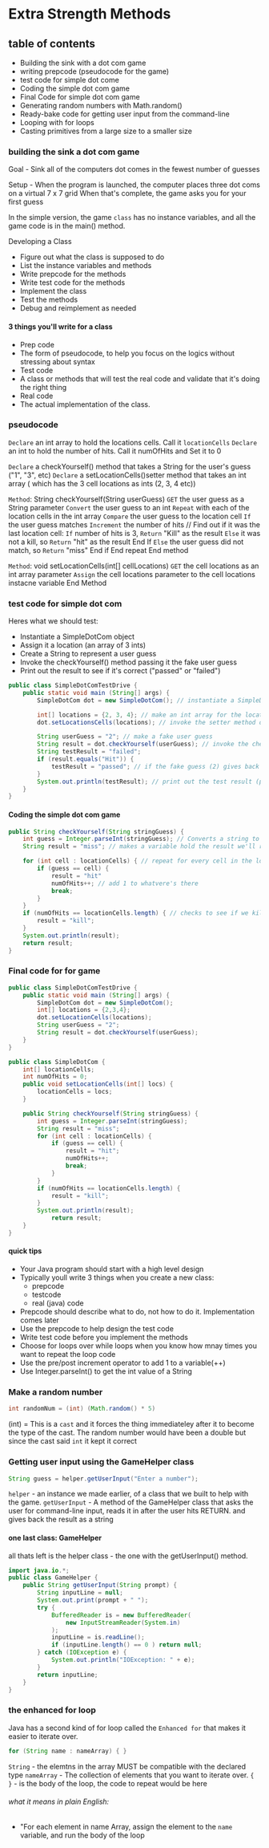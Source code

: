 # Extra Strength Methods

## table of contents
- Building the sink with a dot com game
- writing prepcode (pseudocode for the game)
- test code for simple dot come
- Coding the simple dot com game 
- Final Code for simple dot com game
- Generating random numbers with Math.random()
- Ready-bake code for getting user input from the command-line
- Looping with for loops
- Casting primitives from a large size to a smaller size

### building the sink a dot com game

Goal - Sink all of the computers dot comes in the fewest number of guesses

Setup - When the program is launched, the computer places three dot coms on a virtual 7 x 7 grid
When that's complete, the game asks you for your first guess

In the simple version, the game `class` has no instance variables, and all the game code is in the main() method.

Developing a Class 
- Figure out what the class is supposed to do 
- List the instance variables and methods
- Write prepcode for the methods
- Write test code for the methods
- Implement the class
- Test the methods
- Debug and reimplement as needed

#### 3 things you'll write for a class
- Prep code
 - The form of pseudocode, to help you focus on the logics without stressing about syntax
- Test code
 - A class or methods that will test the real code and validate that it's doing the right thing
- Real code
 - The actual implementation of the class. 


### pseudocode
`Declare` an int array to hold the locations cells. Call it `locationCells`
`Declare` an int to hold the number of hits. Call it numOfHits and Set it to 0

`Declare` a checkYourself() method that takes a String for the user's guess ("1", "3", etc)
`Declare` a setLocationCells()setter method that takes an int array ( which has the 3 cell locations as ints (2, 3, 4 etc))

`Method`: String checkYourself(String userGuess)
    `GET` the user guess as a String parameter
    `Convert` the user guess to an int
    `Repeat` with each of the location cells in the int array
        `Compare` the user guess to the location cell
        `If` the user guess matches
            `Increment` the number of hits
                // Find out if it was the last location cell:
            `If` number of hits is 3, `Return` "Kill" as the result
            `Else` it was not a kill, so `Return` "hit" as the result
            End If
        `Else` the user guess did not match, so `Return` "miss"
        End if
    End repeat
End method

`Method`: void setLocationCells(int[] cellLocations)
    `GET` the cell locations as an int array parameter
    `Assign` the cell locations parameter to the cell locations instacne variable 
End Method


### test code for simple dot com
Heres what we should test:
 - Instantiate a SimpleDotCom object
 - Assign it a location (an array of 3 ints)
 - Create a String to represent a user guess
 - Invoke the checkYourself() method passing it the fake user guess
 - Print out the result to see if it's correct ("passed" or "failed")


``` java
public class SimpleDotComTestDrive {
    public static void main (String[] args) {
        SimpleDotCom dot = new SimpleDotCom(); // instantiate a SimpleDotCom object

        int[] locations = {2, 3, 4}; // make an int array for the location of the dot com (3 consecutive ints out of a possible 7)
        dot.setLocationsCells(locations); // invoke the setter method on the dot com

        String userGuess = "2"; // make a fake user guess
        String result = dot.checkYourself(userGuess); // invoke the checkYourself() method on the dot com object, and pass it the fake guess
        String testResult = "failed";
        if (result.equals("Hit")) {
            testResult = "passed"; // if the fake guess (2) gives back a "hit", it's working
        }
        System.out.println(testResult); // print out the test result (passed or fail)
    }
}
```
#### Coding the simple dot com game

``` java
public String checkYourself(String stringGuess) {
    int guess = Integer.parseInt(stringGuess); // Converts a string to int
    String result = "miss"; // makes a variable hold the result we'll return, we are gonna assume its a miss

    for (int cell : locationCells) { // repeat for every cell in the locationCell array
        if (guess == cell) {
            result = "hit"
            numOfHits++; // add 1 to whatvere's there
            break;
        }
    }
    if (numOfHits == locationCells.length) { // checks to see if we killed all cells (no cells were harmed during the making of these notes)
        result = "kill";
    }
    System.out.println(result);
    return result;
}
```


### Final code for for game

``` java
public class SimpleDotComTestDrive {
    public static void main (String[] args) {
        SimpleDotCom dot = new SimpleDotCom();
        int[] locations = {2,3,4};
        dot.setLocationCells(locations);
        String userGuess = "2";
        String result = dot.checkYourself(userGuess);
    }
}

public class SimpleDotCom {
    int[] locationCells;
    int numOfHits = 0;
    public void setLocationCells(int[] locs) {
        locationCells = locs;
    }

    public String checkYourself(String stringGuess) {
        int guess = Integer.parseInt(stringGuess);
        String result = "miss";
        for (int cell : locationCells) {
            if (guess == cell) {
                result = "hit";
                numOfHits++;
                break;
            }
        }
        if (numOfHits == locationCells.length) {
            result = "kill";
        }
        System.out.println(result);
            return result;
    }
}
```

#### quick tips
- Your Java program should start with a high level design
- Typically youll write 3 things when you create a new class:
    - prepcode
    - testcode
    - real (java) code
- Prepcode should describe what to do, not how to do it. Implementation comes later
- Use the prepcode to help design the test code
- Write test code before you implement the methods 
- Choose for loops over while loops when you know how mnay times you want to repeat the loop code
- Use the pre/post increment operator to add 1 to a variable(++)
- Use Integer.parseInt() to get the int value of a String


### Make a random number
``` java 
int randomNum = (int) (Math.random() * 5)

```
(int) = This is a `cast` and it forces the thing immediateley after it to become the type of the cast. The random number would have been a double but since the cast said `int` it kept it correct


### Getting user input using the GameHelper class
``` java
String guess = helper.getUserInput("Enter a number");
```
`helper` - an instance we made earlier, of a class that we built to help with the game.
`getUserInput` - A method of the GameHelper class that asks the user for command-line input, reads it in after the user hits RETURN. and gives back the result as a string


#### one last class: GameHelper
all thats left is the helper class - the one with the getUserInput() method.


``` java
import java.io.*;
public class GameHelper {
    public String getUserInput(String prompt) {
        String inputLine = null;
        System.out.print(prompt + " ");
        try {
            BufferedReader is = new BufferedReader(
                new InputStreamReader(System.in)
            );
            inputLine = is.readLine();
            if (inputLine.length() == 0 ) return null;
        } catch (IOException e) {
            System.out.println("IOException: " + e);
        }
        return inputLine;
    }
}
```

### the enhanced for loop

Java has a second kind of for loop called the `Enhanced for` that makes it easier to iterate over.

```java
for (String name : nameArray) { }
```
`String` - the elemtns in the array MUST be compatible with the declared type
`nameArray` - The collection of elements that you want to iterate over.
`{ }` - is the body of the loop, the code to repeat would be here


###### what it means in plain English: 
- "For each element in name Array, assign the element to the `name` variable, and run the body of the loop